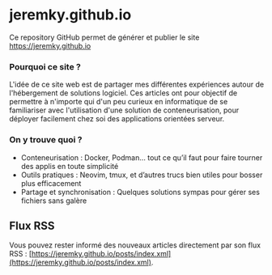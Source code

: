 # jeremky.github.io

Ce repository GitHub permet de générer et publier le site https://jeremky.github.io

### Pourquoi ce site ?

L'idée de ce site web est de partager mes différentes expériences autour de l'hébergement de solutions logiciel. Ces articles ont pour objectif de permettre à n'importe qui d'un peu curieux en informatique de se familiariser avec l'utilisation d'une solution de conteneurisation, pour déployer facilement chez soi des applications orientées serveur.

### On y trouve quoi ?

- Conteneurisation : Docker, Podman… tout ce qu’il faut pour faire tourner des applis en toute simplicité
- Outils pratiques : Neovim, tmux, et d’autres trucs bien utiles pour bosser plus efficacement
- Partage et synchronisation : Quelques solutions sympas pour gérer ses fichiers sans galère

## Flux RSS

Vous pouvez rester informé des nouveaux articles directement par son flux RSS : [https://jeremky.github.io/posts/index.xml](https://jeremky.github.io/posts/index.xml).
